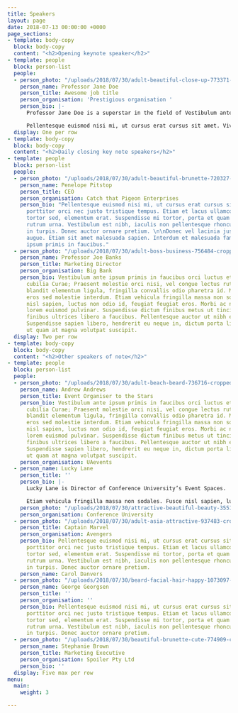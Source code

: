 ```yaml
---
title: Speakers
layout: page
date: 2018-07-13 00:00:00 +0000
page_sections:
- template: body-copy
  block: body-copy
  content: "<h2>Opening keynote speaker</h2>"
- template: people
  block: person-list
  people:
  - person_photo: "/uploads/2018/07/30/adult-beautiful-close-up-773371-cropped.jpg"
    person_name: Professor Jane Doe
    person_title: Awesome job title
    person_organisation: 'Prestigious organisation '
    person_bio: |-
      Professor Jane Doe is a superstar in the field of Vestibulum ante ipsum primis in faucibus orci luctus et ultrices posuere cubilia Curae; Praesent molestie orci nisi, vel congue lectus rutrum a. Phasellus blandit elementum ligula, fringilla convallis odio pharetra id. Mauris dignissim eros sed molestie interdum. Etiam vehicula fringilla massa non sodales. Fusce nisl sapien, luctus non odio id, feugiat feugiat eros. Morbi ac nibh egestas lorem euismod pulvinar. Suspendisse dictum finibus metus ut tincidunt. Vivamus finibus ultrices libero a faucibus. Pellentesque auctor ut nibh et tincidunt. Suspendisse sapien libero, hendrerit eu neque in, dictum porta libero. Aliquam ut quam at magna volutpat suscipit.

      Pellentesque euismod nisi mi, ut cursus erat cursus sit amet. Vivamus porttitor orci nec justo tristique tempus. Etiam et lacus ullamcorper, ornare tortor sed, elementum erat. Suspendisse mi tortor, porta et quam at, rhoncus rutrum urna. Vestibulum est nibh, iaculis non pellentesque rhoncus, vestibulum in turpis. Donec auctor ornare pretium. Donec vel lacinia justo, a sodales augue. Etiam sit amet malesuada sapien. Interdum et malesuada fames ac ante ipsum primis in faucibus.
  display: One per row
- template: body-copy
  block: body-copy
  content: "<h2>Daily closing key note speakers</h2>"
- template: people
  block: person-list
  people:
  - person_photo: "/uploads/2018/07/30/adult-beautiful-brunette-720327-cropped.jpg"
    person_name: Penelope Pitstop
    person_title: CEO
    person_organisation: Catch that Pigeon Enterprises
    person_bio: "Pellentesque euismod nisi mi, ut cursus erat cursus sit amet. Vivamus
      porttitor orci nec justo tristique tempus. Etiam et lacus ullamcorper, ornare
      tortor sed, elementum erat. Suspendisse mi tortor, porta et quam at, rhoncus
      rutrum urna. Vestibulum est nibh, iaculis non pellentesque rhoncus, vestibulum
      in turpis. Donec auctor ornare pretium. \n\nDonec vel lacinia justo, a sodales
      augue. Etiam sit amet malesuada sapien. Interdum et malesuada fames ac ante
      ipsum primis in faucibus."
  - person_photo: "/uploads/2018/07/30/adult-boss-business-756484-cropped.jpg"
    person_name: Professor Joe Banks
    person_title: Marketing Director
    person_organisation: Big Bank
    person_bio: Vestibulum ante ipsum primis in faucibus orci luctus et ultrices posuere
      cubilia Curae; Praesent molestie orci nisi, vel congue lectus rutrum a. Phasellus
      blandit elementum ligula, fringilla convallis odio pharetra id. Mauris dignissim
      eros sed molestie interdum. Etiam vehicula fringilla massa non sodales. Fusce
      nisl sapien, luctus non odio id, feugiat feugiat eros. Morbi ac nibh egestas
      lorem euismod pulvinar. Suspendisse dictum finibus metus ut tincidunt. Vivamus
      finibus ultrices libero a faucibus. Pellentesque auctor ut nibh et tincidunt.
      Suspendisse sapien libero, hendrerit eu neque in, dictum porta libero. Aliquam
      ut quam at magna volutpat suscipit.
  display: Two per row
- template: body-copy
  block: body-copy
  content: "<h2>Other speakers of note</h2>"
- template: people
  block: person-list
  people:
  - person_photo: "/uploads/2018/07/30/adult-beach-beard-736716-cropped.jpg"
    person_name: Andrew Andrews
    person_title: Event Organiser to the Stars
    person_bio: Vestibulum ante ipsum primis in faucibus orci luctus et ultrices posuere
      cubilia Curae; Praesent molestie orci nisi, vel congue lectus rutrum a. Phasellus
      blandit elementum ligula, fringilla convallis odio pharetra id. Mauris dignissim
      eros sed molestie interdum. Etiam vehicula fringilla massa non sodales. Fusce
      nisl sapien, luctus non odio id, feugiat feugiat eros. Morbi ac nibh egestas
      lorem euismod pulvinar. Suspendisse dictum finibus metus ut tincidunt. Vivamus
      finibus ultrices libero a faucibus. Pellentesque auctor ut nibh et tincidunt.
      Suspendisse sapien libero, hendrerit eu neque in, dictum porta libero. Aliquam
      ut quam at magna volutpat suscipit.
    person_organisation: UAevents
  - person_name: Lucky Lane
    person_title: ''
    person_bio: |-
      Lucky Lane is Director of Conference University’s Event Spaces.  Prior to this she Vestibulum ante ipsum primis in faucibus orci luctus et ultrices posuere cubilia Curae; Praesent molestie orci nisi, vel congue lectus rutrum a. Phasellus blandit elementum ligula, fringilla convallis odio pharetra id. Mauris dignissim eros sed molestie interdum.

      Etiam vehicula fringilla massa non sodales. Fusce nisl sapien, luctus non odio id, feugiat feugiat eros. Morbi ac nibh egestas lorem euismod pulvinar. Suspendisse dictum finibus metus ut tincidunt. Vivamus finibus ultrices libero a faucibus. Pellentesque auctor ut nibh et tincidunt. Suspendisse sapien libero, hendrerit eu neque in, dictum porta libero. Aliquam ut quam at magna volutpat suscipit.
    person_photo: "/uploads/2018/07/30/attractive-beautiful-beauty-355164-cropped.jpg"
    person_organisation: Conference University
  - person_photo: "/uploads/2018/07/30/adult-asia-attractive-937483-cropped.jpg"
    person_title: Captain Marvel
    person_organisation: Avengers
    person_bio: Pellentesque euismod nisi mi, ut cursus erat cursus sit amet. Vivamus
      porttitor orci nec justo tristique tempus. Etiam et lacus ullamcorper, ornare
      tortor sed, elementum erat. Suspendisse mi tortor, porta et quam at, rhoncus
      rutrum urna. Vestibulum est nibh, iaculis non pellentesque rhoncus, vestibulum
      in turpis. Donec auctor ornare pretium.
    person_name: Carol Danvers
  - person_photo: "/uploads/2018/07/30/beard-facial-hair-happy-1073097-cropped.jpg"
    person_name: George Georgsen
    person_title: ''
    person_organisation: ''
    person_bio: Pellentesque euismod nisi mi, ut cursus erat cursus sit amet. Vivamus
      porttitor orci nec justo tristique tempus. Etiam et lacus ullamcorper, ornare
      tortor sed, elementum erat. Suspendisse mi tortor, porta et quam at, rhoncus
      rutrum urna. Vestibulum est nibh, iaculis non pellentesque rhoncus, vestibulum
      in turpis. Donec auctor ornare pretium.
  - person_photo: "/uploads/2018/07/30/beautiful-brunette-cute-774909-cropped.jpg"
    person_name: Stephanie Brown
    person_title: Marketing Executive
    person_organisation: Spoiler Pty Ltd
    person_bio: ''
  display: Five max per row
menu:
  main:
    weight: 3

---
```

